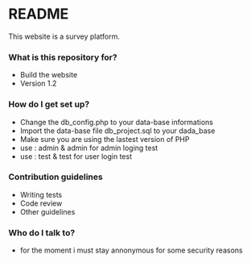 # README #

This website is a survey platform.

### What is this repository for? ###

* Build the website
* Version 1.2

### How do I get set up? ###

* Change the db_config.php to your data-base informations
* Import the data-base file db_project.sql to your dada_base
* Make sure you are using the lastest version of PHP
* use : admin & admin for admin loging test
* use : test & test for user login test

### Contribution guidelines ###

* Writing tests
* Code review
* Other guidelines

### Who do I talk to? ###

* for the moment i must stay annonymous for some security reasons

